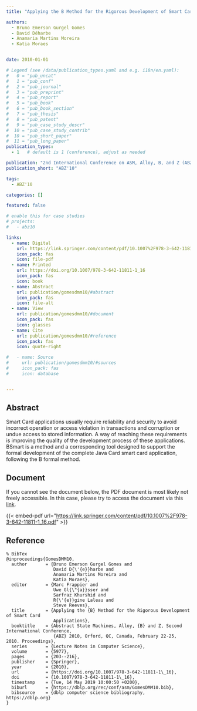 ```yaml
---
title: "Applying the B Method for the Rigorous Development of Smart Card Applications"

authors:
  - Bruno Emerson Gurgel Gomes
  - David Déharbe
  - Anamaria Martins Moreira
  - Katia Moraes


date: 2010-01-01

# Legend (see /data/publication_types.yaml and e.g. i18n/en.yaml): 
#   0 = "pub_uncat"
#   1 = "pub_conf"
#   2 = "pub_journal"
#   3 = "pub_preprint"
#   4 = "pub_report"
#   5 = "pub_book"
#   6 = "pub_book_section"
#   7 = "pub_thesis"
#   8 = "pub_patent"
#   9 = "pub_case_study_descr"
#  10 = "pub_case_study_contrib"
#  10 = "pub_short_paper"
#  11 = "pub_long_paper"
publication_types:
  - 1   # default is 1 (conference), adjust as needed

publication: "2nd International Conference on ASM, Alloy, B, and Z (ABZ'10)"
publication_short: "ABZ'10"

tags:
  - ABZ'10

categories: []

featured: false

# enable this for case studies
# projects:
#   - abz10

links:
  - name: Digital
    url: https://link.springer.com/content/pdf/10.1007%2F978-3-642-11811-1_16.pdf
    icon_pack: fas
    icon: file-pdf
  - name: Printed
    url: https://doi.org/10.1007/978-3-642-11811-1_16
    icon_pack: fas
    icon: book
  - name: Abstract
    url: publication/gomesdmm10/#abstract
    icon_pack: fas
    icon: file-alt
  - name: View
    url: publication/gomesdmm10/#document
    icon_pack: fas
    icon: glasses
  - name: Cite
    url: publication/gomesdmm10/#reference
    icon_pack: fas
    icon: quote-right

#   - name: Source
#     url: publication/gomesdmm10/#sources
#     icon_pack: fas
#     icon: database


---
```


## Abstract

Smart Card applications usually require reliability and security to avoid incorrect operation or access violation in transactions and corruption or undue access to stored information. A way of reaching these requirements is improving the quality of the development process of these applications. BSmart is a method and a corresponding tool designed to support the formal development of the complete Java Card smart card application, following the B formal method.

## Document

If you cannot see the document below, the PDF document is most likely not freely accessible. In this case, please try to access the document via this <a href="https://link.springer.com/content/pdf/10.1007%2F978-3-642-11811-1_16.pdf">link</a>.

{{< embed-pdf url="https://link.springer.com/content/pdf/10.1007%2F978-3-642-11811-1_16.pdf" >}}

## Reference

```
% BibTex
@inproceedings{GomesDMM10,
  author       = {Bruno Emerson Gurgel Gomes and
                  David D{\'{e}}harbe and
                  Anamaria Martins Moreira and
                  Katia Moraes},
  editor       = {Marc Frappier and
                  Uwe Gl{\"{a}}sser and
                  Sarfraz Khurshid and
                  R{\'{e}}gine Laleau and
                  Steve Reeves},
  title        = {Applying the {B} Method for the Rigorous Development of Smart Card
                  Applications},
  booktitle    = {Abstract State Machines, Alloy, {B} and Z, Second International Conference,
                  {ABZ} 2010, Orford, QC, Canada, February 22-25, 2010. Proceedings},
  series       = {Lecture Notes in Computer Science},
  volume       = {5977},
  pages        = {203--216},
  publisher    = {Springer},
  year         = {2010},
  url          = {https://doi.org/10.1007/978-3-642-11811-1\_16},
  doi          = {10.1007/978-3-642-11811-1\_16},
  timestamp    = {Tue, 14 May 2019 10:00:50 +0200},
  biburl       = {https://dblp.org/rec/conf/asm/GomesDMM10.bib},
  bibsource    = {dblp computer science bibliography, https://dblp.org}
}


```

<!-- # add information for case study papers (if available)
## Sources

- **Used formal method:**
  [ASM](/method/asm)
- **Resources and tools:**
  Asmeta

For more information, please contact the <a href ="mailto:silvia.bonfanti@unibg.it;arcaini@nii.ac.jp;angelo.gargantini@unibg.it;scandurra@unibg.it;elvinia.riccobene@unimi.it">authors</a>-->

